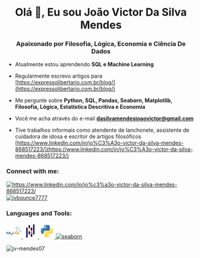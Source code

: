<h1 align="center">Olá 👋, Eu sou João Victor Da Silva Mendes</h1>
<h3 align="center">Apaixonado por Filosofia, Lógica, Economia e Ciência De Dados</h3>

- Atualmente estou aprendendo **SQL e Machine Learning**

- Regularmente escrevo artigos para [https://expressolibertario.com.br/blog/](https://expressolibertario.com.br/blog/)

- Me pergunte sobre **Python, SQL, Pandas, Seaborn, Matplotlib, Filosofia, Lógica, Estatística Descritiva e Economia**

- Você me acha através do e-mail **dasilvamendesjoaovictor@gmail.com**

- Tive trabalhos informais como atendente de lanchonete, assistente de cuidadora de idosa e escritor de artigos filosóficos [https://www.linkedin.com/in/jo%C3%A3o-victor-da-silva-mendes-868517223/](https://www.linkedin.com/in/jo%C3%A3o-victor-da-silva-mendes-868517223/)

<h3 align="left">Connect with me:</h3>
<p align="left">
<a href="https://linkedin.com/in/https://www.linkedin.com/in/jo%c3%a3o-victor-da-silva-mendes-868517223/" target="blank"><img align="center" src="https://raw.githubusercontent.com/rahuldkjain/github-profile-readme-generator/master/src/images/icons/Social/linked-in-alt.svg" alt="https://www.linkedin.com/in/jo%c3%a3o-victor-da-silva-mendes-868517223/" height="30" width="40" /></a>
<a href="https://instagram.com/jvbounce7777" target="blank"><img align="center" src="https://raw.githubusercontent.com/rahuldkjain/github-profile-readme-generator/master/src/images/icons/Social/instagram.svg" alt="jvbounce7777" height="30" width="40" /></a>
</p>

<h3 align="left">Languages and Tools:</h3>
<p align="left"> <a href="https://www.mysql.com/" target="_blank" rel="noreferrer"> <img src="https://raw.githubusercontent.com/devicons/devicon/master/icons/mysql/mysql-original-wordmark.svg" alt="mysql" width="40" height="40"/> </a> <a href="https://pandas.pydata.org/" target="_blank" rel="noreferrer"> <img src="https://raw.githubusercontent.com/devicons/devicon/2ae2a900d2f041da66e950e4d48052658d850630/icons/pandas/pandas-original.svg" alt="pandas" width="40" height="40"/> </a> <a href="https://www.python.org" target="_blank" rel="noreferrer"> <img src="https://raw.githubusercontent.com/devicons/devicon/master/icons/python/python-original.svg" alt="python" width="40" height="40"/> </a> <a href="https://seaborn.pydata.org/" target="_blank" rel="noreferrer"> <img src="https://seaborn.pydata.org/_images/logo-mark-lightbg.svg" alt="seaborn" width="40" height="40"/> </a> </p>

<p><img align="center" src="https://github-readme-stats.vercel.app/api/top-langs?username=jv-mendes07&show_icons=true&locale=en&layout=compact" alt="jv-mendes07" /></p>


<!---
- 👋 Hi, I’m @jv-mendes07
- 👀 I’m interested in ...
- 🌱 I’m currently learning ...
- 💞️ I’m looking to collaborate on ...
- 📫 How to reach me ...
jv-mendes07/jv-mendes07 is a ✨ special ✨ repository because its `README.md` (this file) appears on your GitHub profile.
You can click the Preview link to take a look at your changes.
--->

